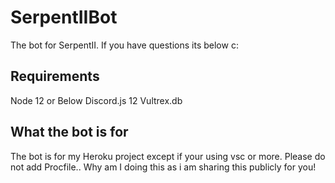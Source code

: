 # SerpentIIBot
The bot for SerpentII. If you have questions its below c:


## Requirements

Node 12 or Below
Discord.js 12
Vultrex.db

## What the bot is for

The bot is for my Heroku project except if your using vsc or more. Please do not add Procfile..
Why am I doing this as i am sharing this publicly for you!
